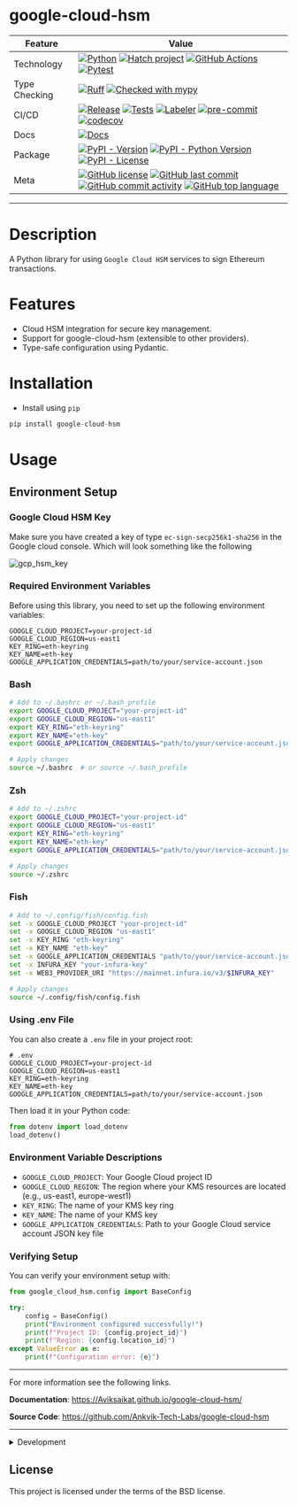 # google-cloud-hsm


<div align="center" markdown>

| Feature       | Value                                                                                                                                                                                                                                                                                                                                                                                                                                                                                                                                                                                                                                                                                                                                                                                                                                                                        |
|---------------|------------------------------------------------------------------------------------------------------------------------------------------------------------------------------------------------------------------------------------------------------------------------------------------------------------------------------------------------------------------------------------------------------------------------------------------------------------------------------------------------------------------------------------------------------------------------------------------------------------------------------------------------------------------------------------------------------------------------------------------------------------------------------------------------------------------------------------------------------------------------------|
| Technology    | [![Python](https://img.shields.io/badge/Python-3776AB.svg?style=flat&logo=Python&logoColor=white)](https://www.python.org/) [![Hatch project](https://img.shields.io/badge/%F0%9F%A5%9A-Hatch-4051b5.svg)](https://github.com/pypa/hatch) [![GitHub Actions](https://img.shields.io/badge/GitHub%20Actions-2088FF.svg?style=flat&logo=GitHub-Actions&logoColor=white)](https://github.com/features/actions) [![Pytest](https://img.shields.io/badge/Pytest-0A9EDC.svg?style=flat&logo=Pytest&logoColor=white)](https://github.com/Ankvik-Tech-Labs/google-cloud-hsmgoogle-cloud-hsm/actions/workflows/tests.yml/badge.svg)                                                                                                                                                                                                                                                   |
| Type Checking | [![Ruff](https://img.shields.io/endpoint?url=https://raw.githubusercontent.com/astral-sh/ruff/main/assets/badge/v2.json)](https://github.com/astral-sh/ruff) [![Checked with mypy](http://www.mypy-lang.org/static/mypy_badge.svg)](http://mypy-lang.org/)                                                                                                                                                                                                                                                                                                                                                                                                                                                                                                                                                                                                                   |
| CI/CD         | [![Release](https://github.com/Ankvik-Tech-Labs/google-cloud-hsm/actions/workflows/release.yml/badge.svg)](https://github.com/Ankvik-Tech-Labs/google-cloud-hsm/actions/workflows/build.yml) [![Tests](https://github.com/Ankvik-Tech-Labs/google-cloud-hsm/actions/workflows/tests.yml/badge.svg)](https://github.com/Ankvik-Tech-Labs/google-cloud-hsm/actions/workflows/tests.yml) [![Labeler](https://github.com/Ankvik-Tech-Labs/google-cloud-hsm/actions/workflows/labeler.yml/badge.svg)](https://github.com/Ankvik-Tech-Labs/google-cloud-hsm/actions/workflows/labeler.yml) [![pre-commit](https://img.shields.io/badge/pre--commit-enabled-brightgreen?logo=pre-commit&logoColor=white)](https://github.com/pre-commit/pre-commit) [![codecov](https://codecov.io/gh/Ankvik-Tech-Labs/google-cloud-hsm/graph/badge.svg?token=CK69S336BL)](https://codecov.io/gh/Ankvik-Tech-Labs/google-cloud-hsm) |
| Docs          | [![Docs](https://github.com/Ankvik-Tech-Labs/google-cloud-hsm/actions/workflows/documentation.yml/badge.svg)](https://github.com/Ankvik-Tech-Labs/google-cloud-hsm/actions/workflows/build.yml)                                                                                                                                                                                                                                                                                                                                                                                                                                                                                                                                                                                                                                                                              |
| Package       | [![PyPI - Version](https://img.shields.io/pypi/v/google-cloud-hsm.svg)](https://pypi.org/project/google-cloud-hsm/) [![PyPI - Python Version](https://img.shields.io/pypi/pyversions/google-cloud-hsm)](https://pypi.org/project/google-cloud-hsm/) [![PyPI - License](https://img.shields.io/pypi/l/google-cloud-hsm)](https://pypi.org/project/google-cloud-hsm/)                                                                                                                                                                                                                                                                                                                                                                                                                                                                                                          |
| Meta          | [![GitHub license](https://img.shields.io/github/license/Ankvik-Tech-Labs/google-cloud-hsm?style=flat&color=1573D5)](https://github.com/Ankvik-Tech-Labs/google-cloud-hsmgoogle-cloud-hsm/blob/main/LICENSE) [![GitHub last commit](https://img.shields.io/github/last-commit/Ankvik-Tech-Labs/google-cloud-hsm?style=flat&color=1573D5)](https://github.com/Ankvik-Tech-Labs/google-cloud-hsmgoogle-cloud-hsm/commits/main) [![GitHub commit activity](https://img.shields.io/github/commit-activity/m/Ankvik-Tech-Labs/google-cloud-hsm?style=flat&color=1573D5)](https://github.com/Ankvik-Tech-Labs/google-cloud-hsmgoogle-cloud-hsm/graphs/commit-activity) [![GitHub top language](https://img.shields.io/github/languages/top/Ankvik-Tech-Labs/google-cloud-hsm?style=flat&color=1573D5)](https://github.com/Ankvik-Tech-Labs/google-cloud-hsmgoogle-cloud-hsm)       |

</div>

---

# Description

A Python library for using `Google Cloud HSM` services to sign Ethereum transactions.

# Features

- Cloud HSM integration for secure key management.
- Support for google-cloud-hsm (extensible to other providers).
- Type-safe configuration using Pydantic.


# Installation

- Install using `pip`
```py
pip install google-cloud-hsm
```

# Usage

## Environment Setup

### Google Cloud HSM Key

Make sure you have created a key of type `ec-sign-secp256k1-sha256`
in the Google cloud console. Which will look something like the following

![gcp_hsm_key](media/gcp_hsm_key.png)

### Required Environment Variables

Before using this library, you need to set up the following environment variables:

```plaintext
GOOGLE_CLOUD_PROJECT=your-project-id
GOOGLE_CLOUD_REGION=us-east1
KEY_RING=eth-keyring
KEY_NAME=eth-key
GOOGLE_APPLICATION_CREDENTIALS=path/to/your/service-account.json
```

### Bash
```bash
# Add to ~/.bashrc or ~/.bash_profile
export GOOGLE_CLOUD_PROJECT="your-project-id"
export GOOGLE_CLOUD_REGION="us-east1"
export KEY_RING="eth-keyring"
export KEY_NAME="eth-key"
export GOOGLE_APPLICATION_CREDENTIALS="path/to/your/service-account.json"

# Apply changes
source ~/.bashrc  # or source ~/.bash_profile
```

### Zsh
```zsh
# Add to ~/.zshrc
export GOOGLE_CLOUD_PROJECT="your-project-id"
export GOOGLE_CLOUD_REGION="us-east1"
export KEY_RING="eth-keyring"
export KEY_NAME="eth-key"
export GOOGLE_APPLICATION_CREDENTIALS="path/to/your/service-account.json"

# Apply changes
source ~/.zshrc
```

### Fish
```bash
# Add to ~/.config/fish/config.fish
set -x GOOGLE_CLOUD_PROJECT "your-project-id"
set -x GOOGLE_CLOUD_REGION "us-east1"
set -x KEY_RING "eth-keyring"
set -x KEY_NAME "eth-key"
set -x GOOGLE_APPLICATION_CREDENTIALS "path/to/your/service-account.json"
set -x INFURA_KEY "your-infura-key"
set -x WEB3_PROVIDER_URI "https://mainnet.infura.io/v3/$INFURA_KEY"

# Apply changes
source ~/.config/fish/config.fish
```

### Using .env File
You can also create a `.env` file in your project root:

```plaintext
# .env
GOOGLE_CLOUD_PROJECT=your-project-id
GOOGLE_CLOUD_REGION=us-east1
KEY_RING=eth-keyring
KEY_NAME=eth-key
GOOGLE_APPLICATION_CREDENTIALS=path/to/your/service-account.json
```

Then load it in your Python code:
```python
from dotenv import load_dotenv
load_dotenv()
```

### Environment Variable Descriptions

- `GOOGLE_CLOUD_PROJECT`: Your Google Cloud project ID
- `GOOGLE_CLOUD_REGION`: The region where your KMS resources are located (e.g., us-east1, europe-west1)
- `KEY_RING`: The name of your KMS key ring
- `KEY_NAME`: The name of your KMS key
- `GOOGLE_APPLICATION_CREDENTIALS`: Path to your Google Cloud service account JSON key file

### Verifying Setup

You can verify your environment setup with:

```python
from google_cloud_hsm.config import BaseConfig

try:
    config = BaseConfig()
    print("Environment configured successfully!")
    print(f"Project ID: {config.project_id}")
    print(f"Region: {config.location_id}")
except ValueError as e:
    print(f"Configuration error: {e}")
```


---

For more information see the following links.

**Documentation**: <a href="https://Aviksaikat.github.io/google-cloud-hsm/" target="_blank">https://Aviksaikat.github.io/google-cloud-hsm/</a>

**Source Code**: <a href="https://github.com/Ankvik-Tech-Labs/google-cloud-hsm" target="_blank">https://github.com/Ankvik-Tech-Labs/google-cloud-hsm</a>

---

<details close>
<summary>Development</summary>
<br>


## Development

### Setup environment

We use [Hatch](https://hatch.pypa.io/latest/install/) to manage the development environment and production build. Ensure it's installed on your system.

### Run unit tests

You can run all the tests with:

```bash
hatch run test
```

### Format the code

Execute the following command to apply linting and check typing:

```bash
hatch run lint
```

### Publish a new version

You can bump the version, create a commit and associated tag with one command:

```bash
hatch version patch
```

```bash
hatch version minor
```

```bash
hatch version major
```

Your default Git text editor will open so you can add information about the release.

When you push the tag on GitHub, the workflow will automatically publish it on PyPi and a GitHub release will be created as draft.

## Serve the documentation

You can serve the Mkdocs documentation with:

```bash
hatch run docs-serve
```

It'll automatically watch for changes in your code.


</details>


## License

This project is licensed under the terms of the BSD license.
